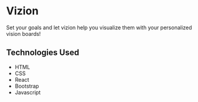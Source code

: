 # Vizion
Set your goals and let vizion help you visualize them with your personalized vision boards!

## Technologies Used
- HTML
- CSS
- React
- Bootstrap
- Javascript
